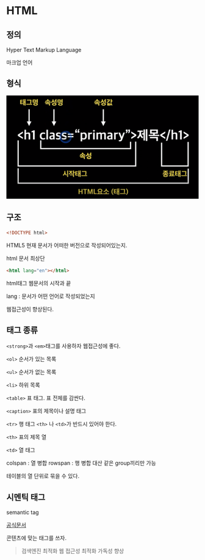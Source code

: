 # HTML

## 정의

Hyper Text Markup Language

마크업 언어

## 형식

![htmltag](../Images/html/htmltag.png)

## 구조

```html
<!DOCTYPE html>
```

HTML5
현재 문서가 어떠한 버전으로 작성되어있는지.

html 문서 최상단

```html
<html lang="en"></html>
```

html태그 웹문서의 시작과 끝

lang : 문서가 어떤 언어로 작성되었는지

웹접근성이 향상된다.

## 태그 종류

`<strong>`과 `<em>`태그를 사용하자
웹접근성에 좋다.

`<ol>`
순서가 있는 목록

`<ul>`
순서가 없는 목록

`<li>`
하위 목록

`<table>`
표 태그. 표 전체를 감싼다.

`<caption>`
표의 제목이나 설명 태그

`<tr>`
행 태그
`<th>` 나 `<td>`가 반드시 있어야 한다.

`<th>`
표의 제목 열

`<td>`
열 태그

colspan : 열 병합
rowspan : 행 병합
대산 같은 group끼리만 가능

<colgroup>
<col>
테이블의 열 단위로 묶을 수 있다.

## 시멘틱 태그

semantic tag

[공식문서](https://developer.mozilla.org/ko/docs/Glossary/Semantics)

콘텐츠에 맞는 태그를 쓰자.

> 검색엔진 최적화
> 웹 접근성 최적화
> 가독성 향상
